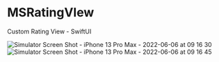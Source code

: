 # MSRatingVIew

Custom Rating View - SwiftUI


![Simulator Screen Shot - iPhone 13 Pro Max - 2022-06-06 at 09 16 30](https://user-images.githubusercontent.com/3922656/172159027-0c394178-9478-4651-b61f-84a54f0bb2de.png)
![Simulator Screen Shot - iPhone 13 Pro Max - 2022-06-06 at 09 16 45](https://user-images.githubusercontent.com/3922656/172159038-566934c3-7070-48ac-b254-2d6880382510.png)
